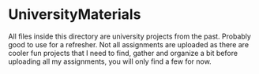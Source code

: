 # UniversityMaterials
All files inside this directory are university projects from the past. Probably good to use for a refresher.
Not all assignments are uploaded as there are cooler fun projects that I need to find, gather and organize
a bit before uploading all my assignments, you will only find a few for now.

